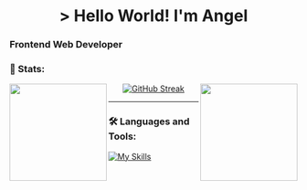 <h1 align="center"> > Hello World! I'm Angel </h1>

### Frontend Web Developer

### 🔱 Stats:
<img height=170 align="left" src="https://github-readme-stats.vercel.app/api?username=angelmora2004&theme=swift&show_icons=true\&rank_icon=github&hide_border=true" />
<img height=170 align="right" src="https://github-readme-stats.vercel.app/api/top-langs/?username=angelmora2004&hide_progress=true&theme=swift&hide_border=true" />
<div align="center">
  <a href="https://git.io/streak-stats"><img src="https://github-readme-streak-stats-eight.vercel.app/?user=angelmora2004&theme=swift&hide_border=true" alt="GitHub Streak" /></a>
</div>

---

### 🛠️ Languages and Tools:          

[![My Skills](https://skillicons.dev/icons?i=js,react,astro,tailwind,java,nodejs)](https://skillicons.dev)          
 
